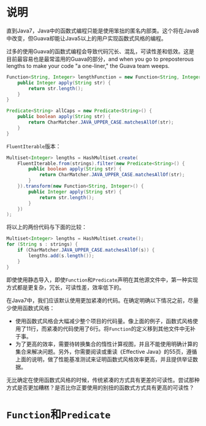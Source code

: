 # 说明
直到Java7，Java中的函数式编程只能是使用笨拙的匿名内部类。这个将在Java8中改变，但Guava却能让Java5以上的用户实现函数式风格的编程。

过多的使用Guava的函数式编程会导致代码冗长、混乱，可读性差和低效。这是目前最容易也是最常滥用的Guava的部分，and when you go to preposterous lengths to make your code "a one-liner," the Guava team weeps.

```java
Function<String, Integer> lengthFunction = new Function<String, Integer>() {
	public Integer apply(String str) {
		return str.length();
	}
}

Predicate<String> allCaps = new Predicate<String>() {
	public boolean apply(String str) {
		return CharMatcher.JAVA_UPPER_CASE.matchesAllOf(str);
	}
}
```

`FluentIterable`版本：

```java
Multiset<Integer> lengths = HashMultiset.create(
	FluentIterable.from(strings).filter(new Predicate<String>() {
		public boolean apply(String str) {
			return CharMatcher.JAVA_UPPER_CASE.matchesAllOf(str);
		}
	}).transform(new Function<String, Integer>() {
		public Integer apply(String str) {
			return str.length();
		}
	})
);
```

将以上的两份代码与下面的比较：

```java
Multiset<Integer> lengths = HashMultiset.create();
for (String s : strings) {
	if (CharMatcher.JAVA_UPPER_CASE.matchesAllOf(s)) {
		lengths.add(s.length());
	}
}
```

即使使用静态导入，即使`Function`和`Predicate`声明在其他源文件中，第一种实现方式都是更复杂，冗长，可读性差，效率低下的。

在Java7中，我们应该默认使用更加紧凑的代码。在确定明确以下情况之前，尽量少使用函数式风格：

- 使用函数式风格会大幅减少整个项目的代码量。像上面的例子，函数式风格使用了11行，而紧凑的代码使用了6行。将`Function`的定义移到其他文件中无补于事。
- 为了更高的效率，需要待转换集合的惰性计算视图，并且不能使用明确计算的集合来解决问题。另外，你需要阅读或重读《Effective Java》的55页，遵循上面的说明，做了性能基准测试来证明函数式风格效率更高，并且提供举证数据。

无比确定在使用函数式风格的时候，传统紧凑的方式具有更差的可读性。尝试那种方式是否更加糟糕？是否比你正要使用的别扭的函数式方式具有更高的可读性？

# `Function`和`Predicate`
